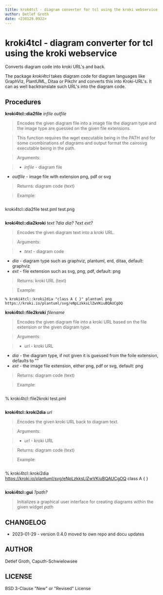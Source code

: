 ```yaml
---
title: krok4tcl - diagram converter for tcl using the kroki webservice
author: Detlef Groth
date: <230129.0922>
---
```


# kroki4tcl - diagram converter for tcl using the kroki webservice

Converts diagram code into kroki URL's and back.

The package *kroki4tcl* takes diagram code for diagram languages like
GraphViz, PlantUML, Ditaa or Pikchr and converts this into Kroki-URL's.
It can as well backtranslate such URL's into the diagram code.

## Procedures

**kroki4tcl::dia2file** *infile outfile*

> Encodes the given diagram file into a image file the diagram type
  and the image type are guessed on the given file extensions.

> This function requires the wget executable being in the PATH and
  for some cvombinations of diagrams and output format the cairosvg
  executable being in the path.

> Arguments:

> * _infile_  - diagram file
  * _outfile_ - image file with extension png, pdf or svg

> Returns: diagram code (text)

> Example:

> ```
  kroki4tcl::dia2file test.pml test.png
> ```

**kroki4tcl::dia2kroki** *text ?dia dia? ?ext ext?*

> Encodes the given diagram text into a kroki URL.

> Arguments:

> * _text_ - diagram code
  * _dia_  - diagram type such as graphviz, plantuml, erd, ditaa, default: graphviz
  * _ext_  - file extension such as svg, png, pdf, default: png

> Returns: kroki URL (text)

> Example:

  ```
  % kroki4tcl::kroki2dia "class A { }" plantuml png
  https://kroki.io/plantuml/svg/eNpLzkksLlZwVKiuBQAUCgOQ
  ```

**kroki4tcl::file2kroki** *filename*

> Encodes the given diagram file into a kroki URL based on the
  file extension or the given diagram type.

> Arguments:

> * _url_ - kroki URL
  * _dia_ - the diagram type, if not given it is guessed from the foile extension, defaults to ""
  * _ext_ - the image file extension, either png, pdf or svg, default: png

> Returns: diagram code (text)

> Example:

> ```
  % kroki4tcl::file2kroki test.pml
> ```

**kroki4tcl::kroki2dia** *url*

> Encodes the given kroki URL back to diagram text.

> Arguments:

> * _url_ -  kroki URL

> Returns: diagram code (text)

> Example:

> ```
  % kroki4tcl::kroki2dia https://kroki.io/plantuml/svg/eNpLzkksLlZwVKiuBQAUCgOQ
  class A { }
> ```

**kroki4tcl::gui** *?path?*

> Initializes a graphical user interface for creating
  diagrams within the given widget *path*


## CHANGELOG

* 2023-01-29 - version 0.4.0 moved to own repo and docu updates

## AUTHOR

Detlef Groth, Caputh-Schwielowsee

## LICENSE

BSD 3-Clause "New" or "Revised" License

